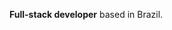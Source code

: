 **Full-stack developer** based in Brazil.
<!--
**armanelli/armanelli** is a ✨ _special_ ✨ repository because its `README.md` (this file) appears on your GitHub profile.

### Start here

I have a few projects here that I would like 

### Hi there 👋

- 📫 How to reach me: 
  - Send me a message

Here are some ideas to get you started:

- 🔭 I’m currently working on ...
- 🌱 I’m currently learning ...
- 👯 I’m looking to collaborate on ...
- 🤔 I’m looking for help with ...
- 💬 Ask me about ...
- 📫 How to reach me: ...
- 😄 Pronouns: ...
- ⚡ Fun fact: ...
-->

